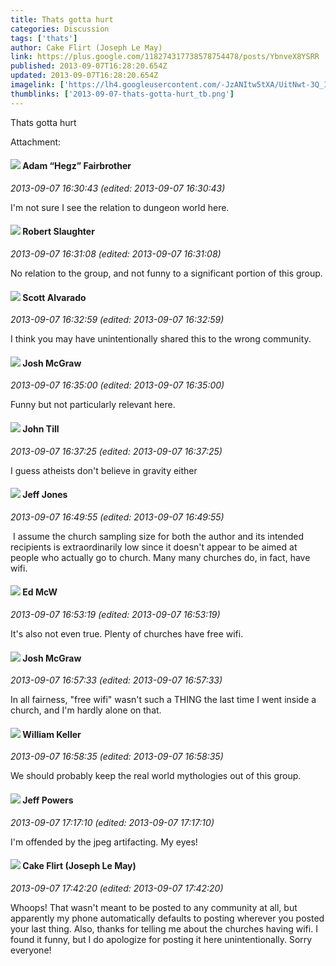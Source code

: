 ```yaml
---
title: Thats gotta hurt
categories: Discussion
tags: ['thats']
author: Cake Flirt (Joseph Le May)
link: https://plus.google.com/118274317738578754478/posts/YbnveX8YSRR
published: 2013-09-07T16:28:20.654Z
updated: 2013-09-07T16:28:20.654Z
imagelink: ['https://lh4.googleusercontent.com/-JzANItw5tXA/UitNwt-3Q_I/AAAAAAAAAi0/htZehxbt8MM/528513_352166238205603_1438614457_n.jpeg']
thumblinks: ['2013-09-07-thats-gotta-hurt_tb.png']
---
```


Thats gotta hurt


Attachment:

<a href='https://plus.google.com/photos/113906678698555714695/albums/5920911627748247617/5920911634480972786?authkey=COThr-HNvI-Q3gE&sqi=100084733231320276299&sqsi=495ab0e7-7352-40c7-9718-677d19c9273e'></a>


<div id='comment z13edrswfs3ttfxpw04cfxab2vr2cbuqcxo0k'>
  <h4><img src='{{site.baseurl}}//images/avatars/100870561605092848478_photo.jpg'> Adam “Hegz” Fairbrother</h4>
      <p><cite>2013-09-07 16:30:43 (edited: 2013-09-07 16:30:43)</cite></p>
        <p>I&#39;m not sure I see the relation to dungeon world here.</p>
</div>
        

<div id='comment z13edrswfs3ttfxpw04cfxab2vr2cbuqcxo0k'>
  <h4><img src='{{site.baseurl}}//images/avatars/106502497268683547167_photo.jpg'> Robert Slaughter</h4>
      <p><cite>2013-09-07 16:31:08 (edited: 2013-09-07 16:31:08)</cite></p>
        <p>No relation to the group, and not funny to a significant portion of this group.</p>
</div>
        

<div id='comment z13edrswfs3ttfxpw04cfxab2vr2cbuqcxo0k'>
  <h4><img src='{{site.baseurl}}//images/avatars/107796267823852828839_photo.jpg'> Scott Alvarado</h4>
      <p><cite>2013-09-07 16:32:59 (edited: 2013-09-07 16:32:59)</cite></p>
        <p>I think you may have unintentionally shared this to the wrong community.</p>
</div>
        

<div id='comment z13edrswfs3ttfxpw04cfxab2vr2cbuqcxo0k'>
  <h4><img src='{{site.baseurl}}//images/avatars/103800051422038412281_photo.jpg'> Josh McGraw</h4>
      <p><cite>2013-09-07 16:35:00 (edited: 2013-09-07 16:35:00)</cite></p>
        <p>Funny but not particularly relevant here.</p>
</div>
        

<div id='comment z13edrswfs3ttfxpw04cfxab2vr2cbuqcxo0k'>
  <h4><img src='{{site.baseurl}}//images/avatars/115784387768601652189_photo.jpg'> John Till</h4>
      <p><cite>2013-09-07 16:37:25 (edited: 2013-09-07 16:37:25)</cite></p>
        <p>I guess atheists don&#39;t believe in gravity either</p>
</div>
        

<div id='comment z13edrswfs3ttfxpw04cfxab2vr2cbuqcxo0k'>
  <h4><img src='{{site.baseurl}}//images/avatars/109660663401260259529_photo.jpg'> Jeff Jones</h4>
      <p><cite>2013-09-07 16:49:55 (edited: 2013-09-07 16:49:55)</cite></p>
        <p> I assume the church sampling size for both the author and its intended recipients is extraordinarily low since it doesn&#39;t appear to be aimed at people who actually go to church. Many many churches do, in fact, have wifi.</p>
</div>
        

<div id='comment z13edrswfs3ttfxpw04cfxab2vr2cbuqcxo0k'>
  <h4><img src='{{site.baseurl}}//images/avatars/112455383366194549247_photo.jpg'> Ed McW</h4>
      <p><cite>2013-09-07 16:53:19 (edited: 2013-09-07 16:53:19)</cite></p>
        <p>It&#39;s also not even true. Plenty of churches have free wifi.</p>
</div>
        

<div id='comment z13edrswfs3ttfxpw04cfxab2vr2cbuqcxo0k'>
  <h4><img src='{{site.baseurl}}//images/avatars/103800051422038412281_photo.jpg'> Josh McGraw</h4>
      <p><cite>2013-09-07 16:57:33 (edited: 2013-09-07 16:57:33)</cite></p>
        <p>In all fairness, &quot;free wifi&quot; wasn&#39;t such a THING the last time I went inside a church, and I&#39;m hardly alone on that.</p>
</div>
        

<div id='comment z13edrswfs3ttfxpw04cfxab2vr2cbuqcxo0k'>
  <h4><img src='{{site.baseurl}}//images/avatars/102218898152935327949_photo.jpg'> William Keller</h4>
      <p><cite>2013-09-07 16:58:35 (edited: 2013-09-07 16:58:35)</cite></p>
        <p>We should probably keep the real world mythologies out of this group.</p>
</div>
        

<div id='comment z13edrswfs3ttfxpw04cfxab2vr2cbuqcxo0k'>
  <h4><img src='{{site.baseurl}}//images/avatars/105689301615233648389_photo.jpg'> Jeff Powers</h4>
      <p><cite>2013-09-07 17:17:10 (edited: 2013-09-07 17:17:10)</cite></p>
        <p>I&#39;m offended by the jpeg artifacting. My eyes!</p>
</div>
        

<div id='comment z13edrswfs3ttfxpw04cfxab2vr2cbuqcxo0k'>
  <h4><img src='{{site.baseurl}}//images/avatars/118274317738578754478_photo.jpg'> Cake Flirt (Joseph Le May)</h4>
      <p><cite>2013-09-07 17:42:20 (edited: 2013-09-07 17:42:20)</cite></p>
        <p>Whoops! That wasn&#39;t meant to be posted to any community at all, but apparently my phone automatically defaults to posting wherever you posted your last thing. Also, thanks for telling me about the churches having wifi. I found it funny, but I do apologize for posting it here unintentionally. Sorry everyone!</p>
</div>
        
